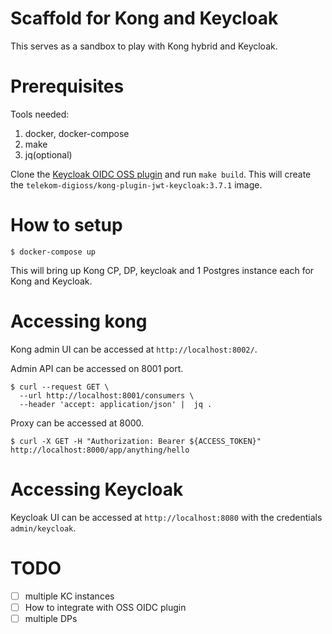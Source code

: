 # Scaffold for Kong and Keycloak

This serves as a sandbox to play with Kong hybrid and Keycloak.


# Prerequisites

Tools needed:
1. docker, docker-compose
2. make
3. jq(optional)

Clone the [Keycloak OIDC OSS plugin](https://github.com/Platformatory/kong-plugin-jwt-keycloak) and run `make build`. This will create the `telekom-digioss/kong-plugin-jwt-keycloak:3.7.1` image.

# How to setup

```
$ docker-compose up
```

This will bring up Kong CP, DP, keycloak and 1 Postgres instance each for Kong and Keycloak.

# Accessing kong

Kong admin UI can be accessed at `http://localhost:8002/`.

Admin API can be accessed on 8001 port.

```
$ curl --request GET \
  --url http://localhost:8001/consumers \
  --header 'accept: application/json' |  jq .
```

Proxy can be accessed at 8000.

```
$ curl -X GET -H "Authorization: Bearer ${ACCESS_TOKEN}" http://localhost:8000/app/anything/hello
```

# Accessing Keycloak

Keycloak UI can be accessed at `http://localhost:8080` with the credentials `admin/keycloak`.


# TODO
- [ ] multiple KC instances
- [ ] How to integrate with OSS OIDC plugin
- [ ] multiple DPs 

